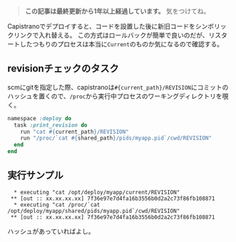 <!-- too_old -->
> **この記事は最終更新から1年以上経過しています。** 気をつけてね。

Capistranoでデプロイすると、コードを設置した後に新旧コードをシンボリックリンクで入れ替える。
この方式はロールバックが簡単で良いのだが、リスタートしたつもりのプロセスは本当に`Current`のものか気になるので確認する。


## revisionチェックのタスク
scmにgitを指定した際、capistranoは`#{current_path}/REVISION`にコミットのハッシュを置くので、`/proc`から実行中プロセスのワーキングディレクトリを覗く。


```ruby:deploy.rb
namespace :deploy do
  task :print_revision do
    run "cat #{current_path}/REVISION"
    run "/proc/`cat #{shared_path}/pids/myapp.pid`/cwd/REVISION"
  end
end
```

## 実行サンプル

```
  * executing "cat /opt/deploy/myapp/current/REVISION"
 ** [out :: xx.xx.xx.xx] 7f36e97e7d4fa16b3556b0d2a2c73f86fb108871
  * executing "cat /proc/`cat /opt/deploy/myapp/shared/pids/myapp.pid`/cwd/REVISION"
 ** [out :: xx.xx.xx.xx] 7f36e97e7d4fa16b3556b0d2a2c73f86fb108871
```

ハッシュがあっていればよし。
